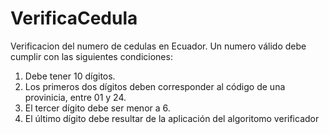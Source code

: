 # VerificaCedula

Verificacion del numero de cedulas en Ecuador.
Un numero válido debe cumplir con las siguientes condiciones:
1. Debe tener 10 dígitos.
2. Los primeros dos dígitos deben corresponder al código de una provinicia, entre 01 y 24.
3. El tercer dígito debe ser menor a 6.
4. El último dígito debe resultar de la aplicación del algoritomo verificador
